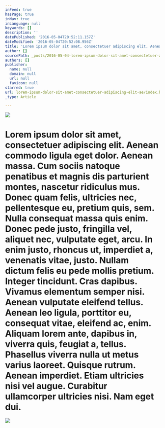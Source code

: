 ```yaml
---
inFeed: true
hasPage: true
inNav: true
inLanguage: null
keywords: []
description: ''
datePublished: '2016-05-04T20:52:11.157Z'
dateModified: '2016-05-04T20:52:08.956Z'
title: 'Lorem ipsum dolor sit amet, consectetuer adipiscing elit. Aenean commodo ligula eget dolor. Aenean massa. Cum sociis natoque penatibus et magnis dis parturient montes, nascetur ridiculus mus. Donec quam felis, ultricies nec, pellentesque eu, pretium quis, sem. Nulla consequat massa quis enim. Donec pede justo, fringilla vel, aliquet nec, vulputate eget, arcu. In enim justo, rhoncus ut, imperdiet a, venenatis vitae, justo. Nullam dictum felis eu pede mollis pretium. Integer tincidunt. Cras dapibus. Vivamus elementum semper nisi. Aenean vulputate eleifend tellus. Aenean leo ligula, porttitor eu, consequat vitae, eleifend ac, enim. Aliquam lorem ante, dapibus in, viverra quis, feugiat a, tellus. Phasellus viverra nulla ut metus varius laoreet. Quisque rutrum. Aenean imperdiet. Etiam ultricies nisi vel augue. Curabitur ullamcorper ultricies nisi. Nam eget dui.'
author: []
sourcePath: _posts/2016-05-04-lorem-ipsum-dolor-sit-amet-consectetuer-adipiscing-elit-ae.md
authors: []
publisher:
  name: null
  domain: null
  url: null
  favicon: null
starred: true
url: lorem-ipsum-dolor-sit-amet-consectetuer-adipiscing-elit-ae/index.html
_type: Article

---
```

![](https://the-grid-user-content.s3-us-west-2.amazonaws.com/bd914dfd-a847-497f-8f7f-47fa545354a1.jpg)

# Lorem ipsum dolor sit amet, consectetuer adipiscing elit. Aenean commodo ligula eget dolor. Aenean massa. Cum sociis natoque penatibus et magnis dis parturient montes, nascetur ridiculus mus. Donec quam felis, ultricies nec, pellentesque eu, pretium quis, sem. Nulla consequat massa quis enim. Donec pede justo, fringilla vel, aliquet nec, vulputate eget, arcu. In enim justo, rhoncus ut, imperdiet a, venenatis vitae, justo. Nullam dictum felis eu pede mollis pretium. Integer tincidunt. Cras dapibus. Vivamus elementum semper nisi. Aenean vulputate eleifend tellus. Aenean leo ligula, porttitor eu, consequat vitae, eleifend ac, enim. Aliquam lorem ante, dapibus in, viverra quis, feugiat a, tellus. Phasellus viverra nulla ut metus varius laoreet. Quisque rutrum. Aenean imperdiet. Etiam ultricies nisi vel augue. Curabitur ullamcorper ultricies nisi. Nam eget dui.
![](https://the-grid-user-content.s3-us-west-2.amazonaws.com/4ebaab45-5b01-4388-8785-312f664f1761.jpg)